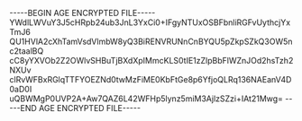 -----BEGIN AGE ENCRYPTED FILE-----
YWdlLWVuY3J5cHRpb24ub3JnL3YxCi0+IFgyNTUxOSBFbnliRGFvUythcjYxTmJ6
QU1HVlA2cXhTamVsdVlmbW8yQ3BiRENVRUNnCnBYQU5pZkpSZkQ3OW5nc2taalBQ
cC8yYXVOb2Z2OWlvSHBuTjBXdXpIMmcKLS0tIE1zZlpBbFlWZnJOd2hsTzh2NXUv
clRvWFBxRGlqTTFYOEZNd0twMzFiME0KbFtGe8p6YfjoQLRq136NAEanV4D0aD0I
uQBWMgP0UVP2A+Aw7QAZ6L42WFHp5lynz5miM3AjlzSZzi+IAt21Mwg=
-----END AGE ENCRYPTED FILE-----
